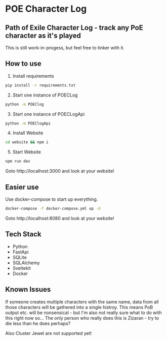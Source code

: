 # POE Character Log

## Path of Exile Character Log - track any PoE character as it's played

This is still work-in-progess, but feel free to tinker with it.

## How to use

1. Install requirements

```bash
pip install -r requirements.txt
```

2. Start one instance of POECLog

```bash
python -m POEClog
```

3. Start one instance of POECLogApi

```bash
python -m POEClogApi
```

4. Install Website

```bash
cd website && npm i
```

5. Start Website

```bash
npm run dev
```

Goto http://localhost:3000 and look at your website!

## Easier use

Use docker-compose to start up everything.

```bash
docker-compose -f docker-compose.yml up -d
```

Goto http://localhost:8080 and look at your website!

## Tech Stack

- Python
- FastApi
- SQLite
- SQLAlchemy
- Sveltekit
- Docker

## Known Issues

If someone creates multiple characters with the same name, data from all those characters will be gathered into a single histroy.
This means PoB output etc. will be nonsensical - but I'm also not really sure what to do with this right now so... The only person who really does this is Zizaran - try to die less than he does perhaps?

Also Cluster Jewel are not supported yet!
